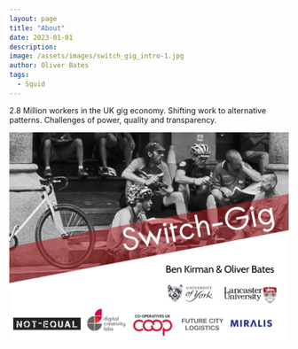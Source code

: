 ```yaml
---
layout: page
title: "About"
date: 2023-01-01
description:
image: /assets/images/switch_gig_intro-1.jpg
author: Oliver Bates
tags:
  - Squid
---
```

2.8 Million workers in the UK gig economy.
Shifting work to alternative patterns. Challenges of power, quality and transparency.

![Placeholder](/assets/images/switch_gig_intro-1.jpg)
